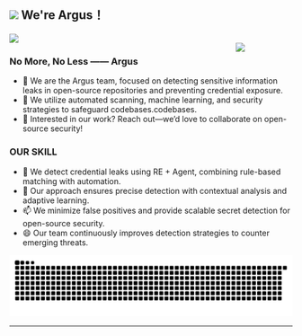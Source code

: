 <!--
**xingerazi/xingerazi** is a ✨ _special_ ✨ repository because its `README.md` (this file) appears on your GitHub profile.

Here are some ideas to get you started:

- 🔭 I’m currently working on ...
- 🌱 I’m currently learning ..
- 👯 I’m looking to collaborate on ...
- 🤔 I’m looking for help with ...
- 💬 Ask me about ...
- 📫 How to reach me: ...
- 😄 Pronouns: ...
- ⚡ Fun fact: ...
-->

## <img src="https://emojis.slackmojis.com/emojis/images/1643514974/10003/catjam.gif?1643514974" width="30"/>  We're Argus！

<img align="center" src="https://cardivo.vercel.app/api?name=Argus&description=Argus团队---使用agents进行密钥泄露检测&image=https://avatars.githubusercontent.com/xingerazi&usqp=CAU&backgroundColor=%F6F8FA&github=xingerazi&pattern=ticTacToe&colorPattern=%23eaeaea&site=Regards%20by%20xingerazi"/>

<div>
  <img align="right" width="20%" src="https://emojis.slackmojis.com/emojis/images/1701760410/79920/santacatq.png?1701760410">
</div>


<h3 align="left">No More, No Less —— Argus</h3>

- 🔭 We are the Argus team, focused on detecting sensitive information leaks in open-source repositories and preventing credential exposure.
- 🌱 We utilize automated scanning, machine learning, and security strategies to safeguard codebases.codebases. 
- 👯 Interested in our work? Reach out—we’d love to collaborate on open-source security!
<h3 align="left">OUR SKILL </h3>

- 🤔 We detect credential leaks using RE + Agent, combining rule-based matching with automation.
- 💬 Our approach ensures precise detection with contextual analysis and adaptive learning.
- 📫 We minimize false positives and provide scalable secret detection for open-source security.
- 😄 Our team continuously improves detection strategies to counter emerging threats.

<picture>
  <source media="(prefers-color-scheme: dark)" srcset="https://raw.githubusercontent.com/xingerazi/xingerazi/output/github-contribution-grid-snake-dark.svg">
  <source media="(prefers-color-scheme: light)" srcset="https://raw.githubusercontent.com/xingerazi/xingerazi/output/github-contribution-grid-snake.svg">
  <img alt="github contribution grid snake animation" src="https://raw.githubusercontent.com/xingerazi/xingerazi/output/github-contribution-grid-snake.svg">
</picture>

----------------------------------------------------------
